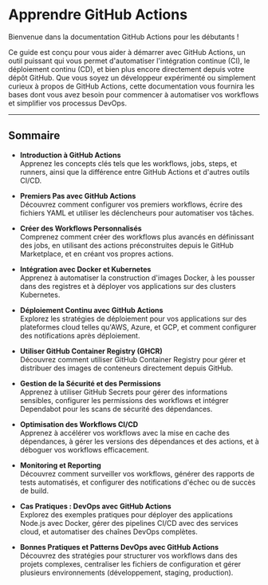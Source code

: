 # Apprendre GitHub Actions

Bienvenue dans la documentation GitHub Actions pour les débutants !

Ce guide est conçu pour vous aider à démarrer avec GitHub Actions, un outil puissant qui vous permet d'automatiser l'intégration continue (CI), le déploiement continu (CD), et bien plus encore directement depuis votre dépôt GitHub. Que vous soyez un développeur expérimenté ou simplement curieux à propos de GitHub Actions, cette documentation vous fournira les bases dont vous avez besoin pour commencer à automatiser vos workflows et simplifier vos processus DevOps.

---

## Sommaire

- **Introduction à GitHub Actions**  
  Apprenez les concepts clés tels que les workflows, jobs, steps, et runners, ainsi que la différence entre GitHub Actions et d'autres outils CI/CD.

- **Premiers Pas avec GitHub Actions**  
  Découvrez comment configurer vos premiers workflows, écrire des fichiers YAML et utiliser les déclencheurs pour automatiser vos tâches.

- **Créer des Workflows Personnalisés**  
  Comprenez comment créer des workflows plus avancés en définissant des jobs, en utilisant des actions préconstruites depuis le GitHub Marketplace, et en créant vos propres actions.

- **Intégration avec Docker et Kubernetes**  
  Apprenez à automatiser la construction d'images Docker, à les pousser dans des registres et à déployer vos applications sur des clusters Kubernetes.

- **Déploiement Continu avec GitHub Actions**  
  Explorez les stratégies de déploiement pour vos applications sur des plateformes cloud telles qu'AWS, Azure, et GCP, et comment configurer des notifications après déploiement.

- **Utiliser GitHub Container Registry (GHCR)**  
  Découvrez comment utiliser GitHub Container Registry pour gérer et distribuer des images de conteneurs directement depuis GitHub.

- **Gestion de la Sécurité et des Permissions**  
  Apprenez à utiliser GitHub Secrets pour gérer des informations sensibles, configurer les permissions des workflows et intégrer Dependabot pour les scans de sécurité des dépendances.

- **Optimisation des Workflows CI/CD**  
  Apprenez à accélérer vos workflows avec la mise en cache des dépendances, à gérer les versions des dépendances et des actions, et à déboguer vos workflows efficacement.

- **Monitoring et Reporting**  
  Découvrez comment surveiller vos workflows, générer des rapports de tests automatisés, et configurer des notifications d'échec ou de succès de build.

- **Cas Pratiques : DevOps avec GitHub Actions**  
  Explorez des exemples pratiques pour déployer des applications Node.js avec Docker, gérer des pipelines CI/CD avec des services cloud, et automatiser des chaînes DevOps complètes.

- **Bonnes Pratiques et Patterns DevOps avec GitHub Actions**  
  Découvrez des stratégies pour structurer vos workflows dans des projets complexes, centraliser les fichiers de configuration et gérer plusieurs environnements (développement, staging, production).